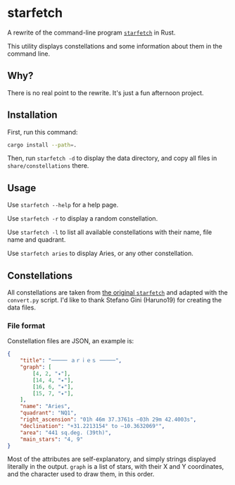 # starfetch

A rewrite of the command-line program [`starfetch`](https://github.com/Haruno19/starfetch) in Rust.

This utility displays constellations and some information about them in the command line.

## Why?

There is no real point to the rewrite. It's just a fun afternoon project.

## Installation

First, run this command:
```bash
cargo install --path=.
```
Then, run `starfetch -d` to display the data directory, and copy all files in `share/constellations` there.

## Usage

Use `starfetch --help` for a help page.

Use `starfetch -r` to display a random constellation.

Use `starfetch -l` to list all available constellations with their name, file name and quadrant.

Use `starfetch aries` to display Aries, or any other constellation.

## Constellations

All constellations are taken from [the original `starfetch`](https://github.com/Haruno19/starfetch) and
adapted with the `convert.py` script. I'd like to thank Stefano Gini (Haruno19) for creating the data files.

### File format

Constellation files are JSON, an example is:
```json
{
    "title": "───── ａｒｉｅｓ ─────",
    "graph": [
        [4, 2, "✦"],
        [14, 4, "✦"],
        [16, 6, "✦"],
        [15, 7, "✦"],
    ],
    "name": "Aries",
    "quadrant": "NQ1",
    "right_ascension": "01h 46m 37.3761s –03h 29m 42.4003s",
    "declination": "+31.2213154° to –10.3632069°",
    "area": "441 sq.deg. (39th)",
    "main_stars": "4, 9"
}
```

Most of the attributes are self-explanatory, and simply strings displayed literally in the output.
`graph` is a list of stars, with their X and Y coordinates, and the character used to draw them, in this
order.